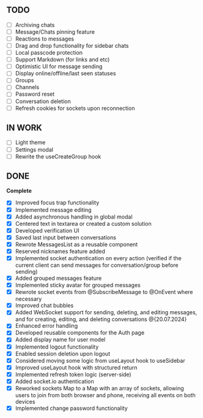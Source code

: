 ## TODO

- [ ] Archiving chats
- [ ] Message/Chats pinning feature
- [ ] Reactions to messages
- [ ] Drag and drop functionality for sidebar chats
- [ ] Local passcode protection
- [ ] Support Markdown (for links and etc)
- [ ] Optimistic UI for message sending
- [ ] Display online/offline/last seen statuses
- [ ] Groups
- [ ] Channels
- [ ] Password reset
- [ ] Conversation deletion
- [ ] Refresh cookies for sockets upon reconnection

## IN WORK

- [ ] Light theme
- [ ] Settings modal
- [ ] Rewrite the useCreateGroup hook

## DONE

**Complete**
- [x] Improved focus trap functionality
- [x] Implemented message editing
- [x] Added asynchronous handling in global modal
- [x] Centered text in textarea or created a custom solution
- [x] Developed verification UI
- [x] Saved last input between conversations
- [x] Rewrote MessagesList as a reusable component
- [x] Reserved nicknames feature added
- [x] Implemented socket authentication on every action (verified if the current client can send messages for conversation/group before sending)
- [x] Added grouped messages feature
- [x] Implemented sticky avatar for grouped messages
- [x] Rewrote socket events from @SubscribeMessage to @OnEvent where necessary
- [x] Improved chat bubbles
- [x] Added WebSocket support for sending, deleting, and editing messages, and for creating, editing, and deleting conversations @{20.07.2024}
- [x] Enhanced error handling
- [x] Developed reusable components for the Auth page
- [x] Added display name for user model
- [x] Implemented logout functionality
- [x] Enabled session deletion upon logout
- [x] Considered moving some logic from useLayout hook to useSidebar
- [x] Improved useLayout hook with structured return
- [x] Implemented refresh token logic (server-side)
- [x] Added socket.io authentication
- [x] Reworked sockets Map to a Map with an array of sockets, allowing users to join from both browser and phone, receiving all events on both devices
- [x] Implemented change password functionality
